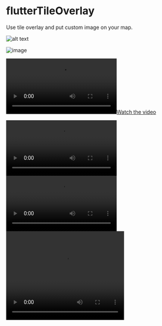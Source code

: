 # flutterTileOverlay
Use tile overlay and put custom image on your map. 

![alt text](https://github.com/rocioaltairr/flutterTileOverlay/blob/main/image.png?raw=true)

![image](https://github.com/rocioaltairr/flutterTileOverlay/blob/main/my_video.gif)

[![Watch the video](https://github.com/rocioaltairr/flutterTileOverlay/blob/main/my_video.mov)](https://github.com/rocioaltairr/flutterTileOverlay/blob/main/my_video.mov)

![](https://github.com/rocioaltairr/flutterTileOverlay/blob/main/my_video.mov)
![](https://github.com/rocioaltairr/flutterTileOverlay/blob/main/my_video.MP4)
<video width="320" height="240" controls>
  <source src="video.mov" type="video/mp4">
</video>
